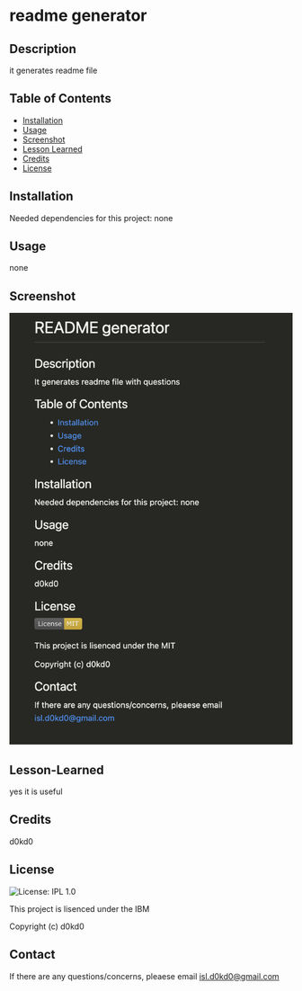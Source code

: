 
  # readme generator


  ## Description

  it generates readme file


  ## Table of Contents

  - [Installation](#installation)
  - [Usage](#usage)
  - [Screenshot](#screenshot)
  - [Lesson Learned](#lesson-learned)
  - [Credits](#credits)
  - [License](#license)
  


  ## Installation

  Needed dependencies for this project: none 


  ## Usage
  none 


  ## Screenshot
  <img src="./assets/sample.png" /> 


  ## Lesson-Learned
  yes it is useful 


  ## Credits
  d0kd0 


  ## License
  ![License: IPL 1.0](https://img.shields.io/badge/License-IPL_1.0-blue.svg)

  This project is lisenced under the IBM 

  Copyright (c) d0kd0
  
  ## Contact
  If there are any questions/concerns, pleaese email isl.d0kd0@gmail.com

